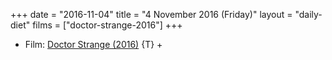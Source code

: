 +++
date = "2016-11-04"
title = "4 November 2016 (Friday)"
layout = "daily-diet"
films = ["doctor-strange-2016"]
+++


* Film: [Doctor Strange (2016)](/films/doctor-strange-2016) {T} +
